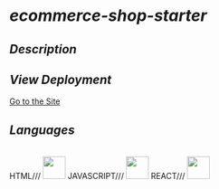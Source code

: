 # _ecommerce-shop-starter_

## _Description_

## _View Deployment_
[Go to the Site](.......)

## _Languages_

<link rel="stylesheet" href="devicon.min.css">

<div "style=inline_block"><br>
   HTML///         <img width="40px" height="40px" src="https://cdn.jsdelivr.net/gh/devicons/devicon/icons/html5/html5-original-wordmark.svg" />       
   JAVASCRIPT///   <img width="40px" height="40px" src="https://cdn.jsdelivr.net/gh/devicons/devicon/icons/javascript/javascript-original.svg" />
   REACT///        <img width="40px" height="40px" src="https://cdn.jsdelivr.net/gh/devicons/devicon/icons/react/react-original.svg" />
</div>
